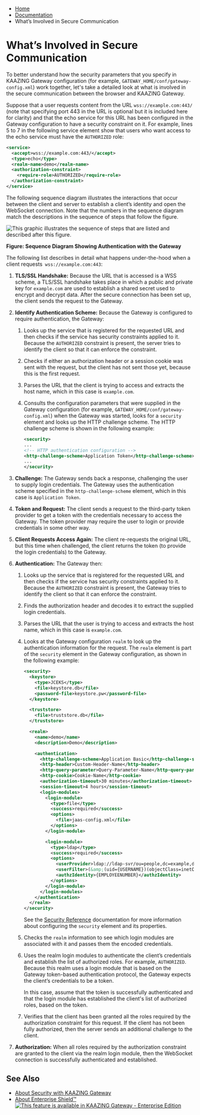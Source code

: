 -   [Home](../../index.md)
-   [Documentation](../index.md)
-   What’s Involved in Secure Communication

What’s Involved in Secure Communication
===========================================================================================

To better understand how the security parameters that you specify in KAAZING Gateway configuration (for example, `GATEWAY_HOME/conf/gateway-config.xml`) work together, let's take a detailed look at what is involved in the secure communication between the browser and KAAZING Gateway.

Suppose that a user requests content from the URL `wss://example.com:443/` (note that specifying port 443 in the URL is optional but it is included here for clarity) and that the echo service for this URL has been configured in the Gateway configuration to have a security constraint on it. For example, lines 5 to 7 in the following service element show that users who want access to the echo service must have the `AUTHORIZED` role:

``` xml
<service>
  <accept>wss://example.com:443/</accept>
  <type>echo</type>
  <realm-name>demo</realm-name>
  <authorization-constraint>
    <require-role>AUTHORIZED</require-role>
  </authorization-constraint>
</service>
```

The following sequence diagram illustrates the interactions that occur between the client and server to establish a client’s identity and open the WebSocket connection. Note that the numbers in the sequence diagram match the descriptions in the sequence of steps that follow the figure.

![This graphic illustrates the sequence of steps that are listed and described after this figure.](../images/f-security-overview-wss.png)

**Figure: Sequence Diagram Showing Authentication with the Gateway**

The following list describes in detail what happens under-the-hood when a client requests` wss://example.com:443`:

1.  **TLS/SSL Handshake:** Because the URL that is accessed is a WSS scheme, a TLS/SSL handshake takes place in which a public and private key for `example.com` are used to establish a shared secret used to encrypt and decrypt data. After the secure connection has been set up, the client sends the request to the Gateway.
2.  **Identify Authentication Scheme:** Because the Gateway is configured to require authentication, the Gateway:
    1.  Looks up the service that is registered for the requested URL and then checks if the service has security constraints applied to it. Because the `AUTHORIZED` constraint is present, the server tries to identify the client so that it can enforce the constraint.
    2.  Checks if either an authorization header or a session cookie was sent with the request, but the client has not sent those yet, because this is the first request.
    3.  Parses the URL that the client is trying to access and extracts the host name, which in this case is `example.com`.
    4.  Consults the configuration parameters that were supplied in the Gateway configuration (for example, `GATEWAY_HOME/conf/gateway-config.xml`) when the Gateway was started, looks for a `security` element and looks up the HTTP challenge scheme. The HTTP challenge scheme is shown in the following example:

        ``` xml
        <security>
        ...
        <!-- HTTP authentication configuration -->
        <http-challenge-scheme>Application Token</http-challenge-scheme>
        ...
        </security>
        ```

3.  **Challenge:** The Gateway sends back a response, challenging the user to supply login credentials. The Gateway uses the authentication scheme specified in the `http-challenge-scheme` element, which in this case is `Application Token`.
4.  **Token and Request:** The client sends a request to the third-party token provider to get a token with the credentials necessary to access the Gateway. The token provider may require the user to login or provide credentials in some other way.
5.  **Client Requests Access Again:** The client re-requests the original URL, but this time when challenged, the client returns the token (to provide the login credentials) to the Gateway.
6.  **Authentication:** The Gateway then:
    1.  Looks up the service that is registered for the requested URL and then checks if the service has security constraints applied to it. Because the `AUTHORIZED` constraint is present, the Gateway tries to identify the client so that it can enforce the constraint.
    2.  Finds the authorization header and decodes it to extract the supplied login credentials.
    3.  Parses the URL that the user is trying to access and extracts the host name, which in this case is `example.com`.
    4.  Looks at the Gateway configuration `realm` to look up the authentication information for the request. The `realm` element is part of the `security` element in the Gateway configuration, as shown in the following example:

        ``` xml
        <security>
          <keystore>
            <type>JCEKS</type>
            <file>keystore.db</file>
            <password-file>keystore.pw</password-file>
          </keystore>

          <truststore>
            <file>truststore.db</file>
          </truststore>

          <realm>
            <name>demo</name>
            <description>Demo</description>

            <authentication>
              <http-challenge-scheme>Application Basic</http-challenge-scheme>
              <http-header>Custom-Header-Name</http-header>
              <http-query-parameter>Query-Parameter-Name</http-query-parameter>
              <http-cookie>Cookie-Name</http-cookie>
              <authorization-timeout>30 minutes</authorization-timeout>
              <session-timeout>4 hours</session-timeout>
              <login-modules>
                <login-module>
                  <type>file</type>
                  <success>required</success>
                  <options>
                    <file>jaas-config.xml</file>
                  </options>
                </login-module>

                <login-module>
                  <type>ldap</type>
                  <success>required</success>
                  <options>
                    <userProvider>ldap://ldap-svr/ou=people,dc=example,dc=com</userProvider>
                    <userFilter>(&amp;(uid={USERNAME})(objectClass=inetOrgPerson))</userFilter>
                    <authzIdentity>{EMPLOYEENUMBER}</authzIdentity>
                  </options>
                </login-module>
              </login-modules>
            </authentication>
          </realm>
        </security>
        ```

        See the [Security Reference](../admin-reference/r_configure_gateway_security.md) documentation for more information about configuring the `security` element and its properties.

    5.  Checks the `realm` information to see which login modules are associated with it and passes them the encoded credentials.
    6.  Uses the realm login modules to authenticate the client’s credentials and establish the list of authorized roles. For example, `AUTHORIZED`. Because this realm uses a login module that is based on the Gateway token-based authentication protocol, the Gateway expects the client’s credentials to be a token.

        In this case, assume that the token is successfully authenticated and that the login module has established the client's list of authorized roles, based on the token.

    7.  Verifies that the client has been granted all the roles required by the authorization constraint for this request. If the client has not been fully authorized, then the server sends an additional challenge to the client.

7.  **Authorization:** When all roles required by the authorization constraint are granted to the client via the realm login module, then the WebSocket connection is successfully authenticated and established.

See Also
------------------------------

-   [About Security with KAAZING Gateway](c_security_about.md)
-   [About Enterprise Shield™ ![This feature is available in KAAZING Gateway - Enterprise Edition](../images/enterprise-feature.png)](../enterprise-shield/o_enterprise_shield_checklist.md)
